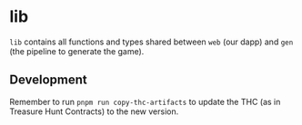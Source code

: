 # lib

`lib` contains all functions and types shared between `web` (our dapp) and `gen` (the pipeline to generate the game).

## Development

Remember to run `pnpm run copy-thc-artifacts` to update the THC (as in Treasure Hunt Contracts) to the new version.
